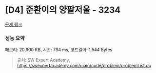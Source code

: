 # [D4] 준환이의 양팔저울 - 3234 

[문제 링크](https://swexpertacademy.com/main/code/problem/problemDetail.do?contestProbId=AWAe7XSKfUUDFAUw) 

### 성능 요약

메모리: 20,600 KB, 시간: 794 ms, 코드길이: 1,544 Bytes



> 출처: SW Expert Academy, https://swexpertacademy.com/main/code/problem/problemList.do